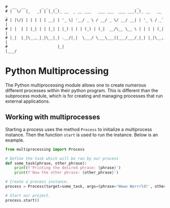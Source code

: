 ```text
#  __  __       _ _   _                                   _
# |  \/  |_   _| | |_(_)_ __  _ __ ___   ___ ___  ___ ___(_)_ __   __ _
# | |\/| | | | | | __| | '_ \| '__/ _ \ / __/ _ \/ __/ __| | '_ \ / _` |
# | |  | | |_| | | |_| | |_) | | | (_) | (_|  __/\__ \__ \ | | | | (_| |
# |_|  |_|\__,_|_|\__|_| .__/|_|  \___/ \___\___||___/___/_|_| |_|\__, |
#                      |_|                                        |___/
```

Python Multiprocessing
======================

The Python multiprocessing module allows one to create numerous different processes within their python
program. This is different than the subprocess module, which is for creating and managing processes that run
external applications.

## Working with multiprocesses

Starting a process uses the method `Process` to initialize a multiprocess instance. Then the function `start`
is used to run the instance. Below is an example.

```python
from multiprocessing import Process

# Define the task which will be ran by our process
def some_task(phrase, other_phrase):
    print(f'Printing the desired phrase: {phrase}')
    print(f'Now the other phrase: {other_phrase}')

# Create a process instance.
process = Process(target=some_task, args=(phrase='Hewo Worrrld!', other_phrase='For sure.'))

# Start our project.
process.start()
```


